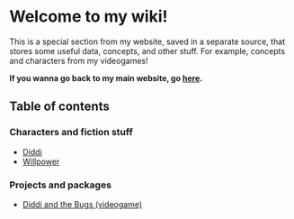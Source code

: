 # Welcome to my wiki!

This is a special section from my website, saved in a separate source, that
stores some useful data, concepts, and other stuff. For example, concepts
and characters from my videogames!

**If you wanna go back to my main website, go [here](..).**

## Table of contents

<!-- Add the contents here -->
<!-- NOTE: Let's order the contents aphabetically, please! -->

### Characters and fiction stuff

- [Diddi](Diddi)
- [Willpower](Willpower)

### Projects and packages

<!-- NOTE: Please specify what kind of project is being defined! -->

- [Diddi and the Bugs (videogame)](Diddi_and_the_Bugs)

<!--
Other categories that doesn't have articles yet:

### People (?)

### Terms and concepts from my projects
-->

